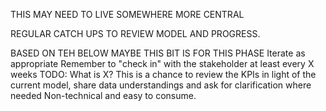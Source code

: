 THIS MAY NEED TO LIVE SOMEWHERE MORE CENTRAL

REGULAR CATCH UPS TO REVIEW MODEL AND PROGRESS. 

BASED ON TEH BELOW MAYBE THIS BIT IS FOR THIS PHASE
Iterate as appropriate
	Remember to "check in" with the stakeholder at least every X weeks
		TODO: What is X? 
	This is a chance to review the KPIs in light of the current model, share data understandings and ask for clarification where needed
Non-technical and easy to consume. 